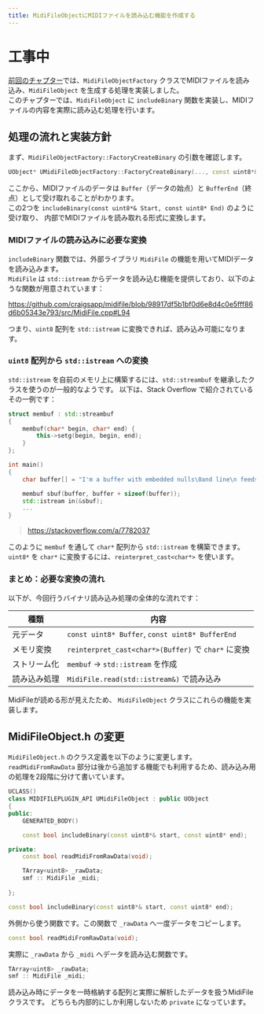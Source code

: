```yaml
---
title: MidiFileObjectにMIDIファイルを読み込む機能を作成する
---
```


# 工事中

[前回のチャプター](./12)では、`MidiFileObjectFactory` クラスでMIDIファイルを読み込み、`MidiFileObject` を生成する処理を実装しました。  
このチャプターでは、`MidiFileObject` に `includeBinary` 関数を実装し、MIDIファイルの内容を実際に読み込む処理を行います。

## 処理の流れと実装方針

まず、`MidiFileObjectFactory::FactoryCreateBinary` の引数を確認します。

```cpp
UObject* UMidiFileObjectFactory::FactoryCreateBinary(..., const uint8*& Buffer, const uint8* BufferEnd, ...)
```

ここから、MIDIファイルのデータは `Buffer`（データの始点）と `BufferEnd`（終点）として受け取れることがわかります。  
この2つを `includeBinary(const uint8*& Start, const uint8* End)` のように受け取り、
内部でMIDIファイルを読み取れる形式に変換します。

### MIDIファイルの読み込みに必要な変換

`includeBinary` 関数では、外部ライブラリ `MidiFile` の機能を用いてMIDIデータを読み込みます。  
`MidiFile` は `std::istream` からデータを読み込む機能を提供しており、以下のような関数が用意されています：

https://github.com/craigsapp/midifile/blob/98917df5b1bf0d6e8d4c0e5fff86d6b05343e793/src/MidiFile.cpp#L94

つまり、`uint8` 配列を `std::istream` に変換できれば、読み込み可能になります。

### `uint8` 配列から `std::istream` への変換

`std::istream` を自前のメモリ上に構築するには、`std::streambuf` を継承したクラスを使うのが一般的なようです。
以下は、Stack Overflow で紹介されているその一例です：

```cpp
struct membuf : std::streambuf
{
    membuf(char* begin, char* end) {
        this->setg(begin, begin, end);
    }
};

int main()
{
    char buffer[] = "I'm a buffer with embedded nulls\0and line\n feeds";

    membuf sbuf(buffer, buffer + sizeof(buffer));
    std::istream in(&sbuf);
    ...
}
```

> https://stackoverflow.com/a/7782037

このように `membuf` を通して `char*` 配列から `std::istream` を構築できます。  
`uint8*` を `char*` に変換するには、`reinterpret_cast<char*>` を使います。

### まとめ：必要な変換の流れ

以下が、今回行うバイナリ読み込み処理の全体的な流れです：

| 種類         | 内容                                                |
|--------------|-----------------------------------------------------|
| 元データ     | `const uint8* Buffer`, `const uint8* BufferEnd`     |
| メモリ変換   | `reinterpret_cast<char*>(Buffer)` で `char*` に変換 |
| ストリーム化 | `membuf` -> `std::istream` を作成                   |
| 読み込み処理 | `MidiFile.read(std::istream&)` で読み込み           |

MidiFileが読める形が見えたため、 `MidiFileObject` クラスにこれらの機能を実装します。

## MidiFileObject.h の変更


`MidiFileObject.h` のクラス定義を以下のように変更します。
`readMidiFromRawData` 部分は後から追加する機能でも利用するため、読み込み用の処理を2段階に分けて書いています。


```cpp
UCLASS()
class MIDIFILEPLUGIN_API UMidiFileObject : public UObject
{
public:
	GENERATED_BODY()

	const bool includeBinary(const uint8*& start, const uint8* end);

private:
	const bool readMidiFromRawData(void);

	TArray<uint8> _rawData;
	smf :: MidiFile _midi;
	
};
```

```cpp
const bool includeBinary(const uint8*& start, const uint8* end);
```

外側から使う関数です。この関数で `_rawData` へ一度データをコピーします。

```cpp
const bool readMidiFromRawData(void);
```

実際に `_rawData` から `_midi` へデータを読み込む関数です。

```cpp
TArray<uint8> _rawData;
smf :: MidiFile _midi;
```

読み込み時にデータを一時格納する配列と実際に解析したデータを扱うMidiFileクラスです。
どちらも内部的にしか利用しないため `private` になっています。